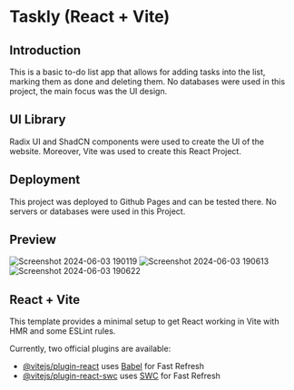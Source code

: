 # Taskly (React + Vite)

## Introduction

This is a basic to-do list app that allows for adding tasks into the list, marking them as done and deleting them. No databases were used in this project, the main focus was the UI design.

## UI Library

Radix UI and ShadCN components were used to create the UI of the website. Moreover, Vite was used to create this React Project.

## Deployment

This project was deployed to Github Pages and can be tested there. No servers or databases were used in this Project.

## Preview
![Screenshot 2024-06-03 190119](https://github.com/HasanYahya101/CalcWhiz-Vite/assets/118683092/96d6d571-6c63-46ae-bade-c5fdb51d5631)
![Screenshot 2024-06-03 190613](https://github.com/HasanYahya101/CalcWhiz-Vite/assets/118683092/e28dbb0a-7109-4408-b841-b89d6a426bc5)
![Screenshot 2024-06-03 190622](https://github.com/HasanYahya101/CalcWhiz-Vite/assets/118683092/807d9f92-a6ad-4d1b-bf84-b20c593ca598)

## React + Vite

This template provides a minimal setup to get React working in Vite with HMR and some ESLint rules.

Currently, two official plugins are available:

- [@vitejs/plugin-react](https://github.com/vitejs/vite-plugin-react/blob/main/packages/plugin-react/README.md) uses [Babel](https://babeljs.io/) for Fast Refresh
- [@vitejs/plugin-react-swc](https://github.com/vitejs/vite-plugin-react-swc) uses [SWC](https://swc.rs/) for Fast Refresh
